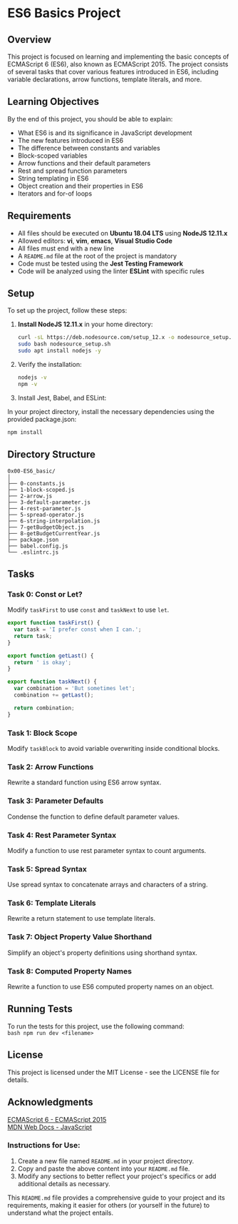 # ES6 Basics Project

## Overview

This project is focused on learning and implementing the basic concepts of ECMAScript 6 (ES6), also known as ECMAScript 2015. The project consists of several tasks that cover various features introduced in ES6, including variable declarations, arrow functions, template literals, and more.

## Learning Objectives

By the end of this project, you should be able to explain:

- What ES6 is and its significance in JavaScript development
- The new features introduced in ES6
- The difference between constants and variables
- Block-scoped variables
- Arrow functions and their default parameters
- Rest and spread function parameters
- String templating in ES6
- Object creation and their properties in ES6
- Iterators and for-of loops

## Requirements

- All files should be executed on **Ubuntu 18.04 LTS** using **NodeJS 12.11.x**
- Allowed editors: **vi**, **vim**, **emacs**, **Visual Studio Code**
- All files must end with a new line
- A `README.md` file at the root of the project is mandatory
- Code must be tested using the **Jest Testing Framework**
- Code will be analyzed using the linter **ESLint** with specific rules

## Setup

To set up the project, follow these steps:

1. **Install NodeJS 12.11.x** in your home directory:
   ```bash
   curl -sL https://deb.nodesource.com/setup_12.x -o nodesource_setup.sh
   sudo bash nodesource_setup.sh
   sudo apt install nodejs -y
   ```

2. Verify the installation:
   ```bash
   nodejs -v
   npm -v
   ```

3. Install Jest, Babel, and ESLint:

In your project directory, install the necessary dependencies using the provided package.json:
   ```bash
   npm install
   ```

## Directory Structure

```plaintext
0x00-ES6_basic/
│
├── 0-constants.js
├── 1-block-scoped.js
├── 2-arrow.js
├── 3-default-parameter.js
├── 4-rest-parameter.js
├── 5-spread-operator.js
├── 6-string-interpolation.js
├── 7-getBudgetObject.js
├── 8-getBudgetCurrentYear.js
├── package.json
├── babel.config.js
└── .eslintrc.js
```

## Tasks

### Task 0: Const or Let?
Modify `taskFirst` to use `const` and `taskNext` to use `let`.
```js
export function taskFirst() {
  var task = 'I prefer const when I can.';
  return task;
}

export function getLast() {
  return ' is okay';
}

export function taskNext() {
  var combination = 'But sometimes let';
  combination += getLast();

  return combination;
}
```

### Task 1: Block Scope
Modify `taskBlock` to avoid variable overwriting inside conditional blocks.

### Task 2: Arrow Functions
Rewrite a standard function using ES6 arrow syntax.

### Task 3: Parameter Defaults
Condense the function to define default parameter values.

### Task 4: Rest Parameter Syntax
Modify a function to use rest parameter syntax to count arguments.

### Task 5: Spread Syntax
Use spread syntax to concatenate arrays and characters of a string.

### Task 6: Template Literals
Rewrite a return statement to use template literals.

### Task 7: Object Property Value Shorthand
Simplify an object's property definitions using shorthand syntax.

### Task 8: Computed Property Names
Rewrite a function to use ES6 computed property names on an object.

## Running Tests

To run the tests for this project, use the following command:\
    ```bash
    npm run dev <filename>
    ```

## License

This project is licensed under the MIT License - see the LICENSE file for details.

## Acknowledgments

[ECMAScript 6 - ECMAScript 2015](https://intranet.alxswe.com/rltoken/NW1dFLFExQ12_hD8yvkV3A)\
[MDN Web Docs - JavaScript](https://github.com/mbeaudru/modern-js-cheatsheet)

### Instructions for Use:
1. Create a new file named `README.md` in your project directory.
2. Copy and paste the above content into your `README.md` file.
3. Modify any sections to better reflect your project's specifics or add additional details as necessary.

This `README.md` file provides a comprehensive guide to your project and its requirements, making it easier for others (or yourself in the future) to understand what the project entails.
